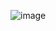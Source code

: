 ![image](https://user-images.githubusercontent.com/100158318/211841481-8b96ea3e-403d-432b-86a2-5b4f95ee7773.png)
